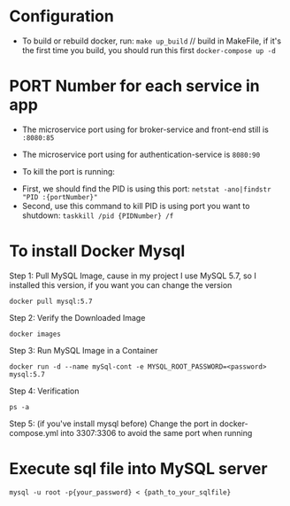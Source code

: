 # Configuration
- To build or rebuild docker, run: 
`make up_build` // build in MakeFile, if it's the first time you build, you should run this first
`docker-compose up -d`

# PORT Number for each service in app
- The microservice port using for broker-service and front-end still is `:8080:85`
- The microservice port using for authentication-service is `8080:90`


- To kill the port is running: 
+ First, we should find the PID is using this port: `netstat -ano|findstr "PID :{portNumber}"`
+ Second, use this command to kill PID is using port you want to shutdown: `taskkill /pid {PIDNumber} /f`


# To install Docker Mysql
Step 1: Pull MySQL Image, cause in my project I use MySQL 5.7, so I installed this version, if you want you can change the version
```
docker pull mysql:5.7
```

Step 2: Verify the Downloaded Image
```
docker images
```

Step 3: Run MySQL Image in a Container
```
docker run -d --name mySql-cont -e MYSQL_ROOT_PASSWORD=<password> mysql:5.7
```

Step 4: Verification
```
ps -a
```

Step 5: (if you've install mysql before)
Change the port in docker-compose.yml into 3307:3306 to avoid the same port when running

# Execute sql file into MySQL server
```
mysql -u root -p{your_password} < {path_to_your_sqlfile}
```